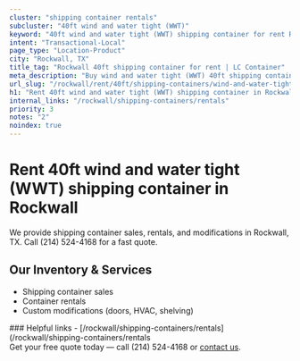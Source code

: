 ```yaml
---
cluster: "shipping container rentals"
subcluster: "40ft wind and water tight (WWT)"
keyword: "40ft wind and water tight (WWT) shipping container for rent Rockwall, TX"
intent: "Transactional-Local"
page_type: "Location-Product"
city: "Rockwall, TX"
title_tag: "Rockwall 40ft shipping container for rent | LC Container"
meta_description: "Buy wind and water tight (WWT) 40ft shipping container rent with local delivery in Rockwall, TX. LC Container — local Since 2003. Request a fast quote today."
url_slug: "/rockwall/rent/40ft/shipping-containers/wind-and-water-tight-wwt"
h1: "Rent 40ft wind and water tight (WWT) shipping container in Rockwall"
internal_links: "/rockwall/shipping-containers/rentals"
priority: 3
notes: "2"
noindex: true
---
```


# Rent 40ft wind and water tight (WWT) shipping container in Rockwall

We provide shipping container sales, rentals, and modifications in Rockwall, TX. Call (214) 524-4168 for a fast quote.

## Our Inventory & Services
- Shipping container sales
- Container rentals
- Custom modifications (doors, HVAC, shelving)

<div data-section="internal-links">
### Helpful links
- [/rockwall/shipping-containers/rentals](/rockwall/shipping-containers/rentals
</div>

<div data-section="cta">
Get your free quote today — call (214) 524-4168 or <a href="/contact">contact us</a>.
</div>

<script type="application/ld+json">{"@context":"https://schema.org","@type":"FAQPage","mainEntity":[{"@type":"Question","name":"How much does delivery cost in Rockwall, TX?","acceptedAnswer":{"@type":"Answer","text":"Delivery costs vary by distance and container size. Most deliveries in Rockwall, TX range from $150-$300. Call (214) 524-4168 for an exact quote based on your specific location."}},{"@type":"Question","name":"Do you offer financing or payment plans?","acceptedAnswer":{"@type":"Answer","text":"We accept major credit cards, checks, and can discuss commercial terms for bulk purchases. Call (214) 524-4168 to discuss options."}},{"@type":"Question","name":"Can you customize containers in Rockwall, TX?","acceptedAnswer":{"@type":"Answer","text":"Yes — we perform modifications like doors, HVAC, insulation, and shelving. Request a custom quote at (214) 524-4168 or via our contact form."}}]}</script>
